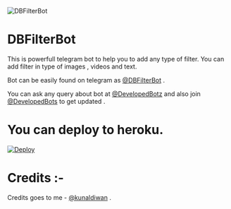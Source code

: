 ![DBFilterBot](https://telegra.ph/file/ab2c76c0709615612f70b.jpg) 

# DBFilterBot

This is powerfull telegram bot to help you to add any type of filter.  You can add filter in type of images , videos and text. 

Bot can be easily found on telegram as [@DBFilterBot](https://telegram.dog/DBFilterBot) .

You can ask any query about bot at [@DevelopedBotz](https://telegram.dog/DevelopedBotz) and also join [@DevelopedBots](https://telegram.dog/DevelopedBots) to get updated .

# You can deploy to heroku. 

[![Deploy](https://www.herokucdn.com/deploy/button.svg)](https://heroku.com/deploy?template=https://github.com/Kunal-Diwan/DBFilterBot)

# Credits :- 

Credits goes to me - [@kunaldiwan](https://telegram.dog/kunaldiwan) .
